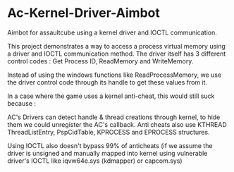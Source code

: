 # Ac-Kernel-Driver-Aimbot
Aimbot for assaultcube using a kernel driver and IOCTL communication.

This project demonstrates a way to access a process virtual memory using a driver and IOCTL communication method.
The driver itself has 3 different control codes : Get Process ID, ReadMemory and WriteMemory.

Instead of using the windows functions like ReadProcessMemory, we use the driver control code through its handle to get these values from it.

In a case where the game uses a kernel anti-cheat, this would still suck because : 

AC's Drivers can detect handle & thread creations through kernel, to hide them we could unregister the AC's callback.
Anti cheats also use KTHREAD ThreadListEntry, PspCidTable, KPROCESS and EPROCESS structures.

Using IOCTL also doesn't bypass 99% of anticheats (if we assume the driver is unsigned and manually mapped into kernel using vulnerable driver's IOCTL like iqvw64e.sys (kdmapper) or capcom.sys)
